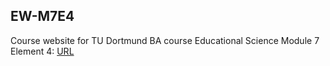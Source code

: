 ## EW-M7E4

Course website for TU Dortmund BA course Educational Science Module 7 Element 4: [URL](https://jobschepens.github.io/EW-M7E4/syllabus.html)
